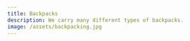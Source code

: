 ```yaml
---
title: Backpacks
description: We carry many different types of backpacks.
image: /assets/backpacking.jpg
---
```

